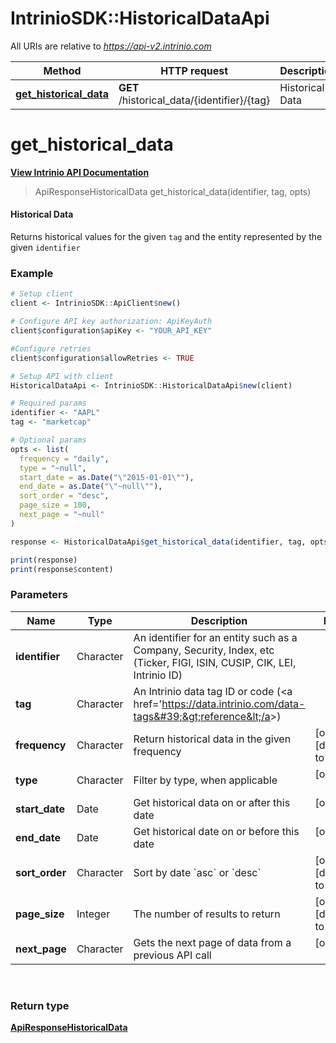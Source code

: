 # IntrinioSDK::HistoricalDataApi

All URIs are relative to *https://api-v2.intrinio.com*

Method | HTTP request | Description
------------- | ------------- | -------------
[**get_historical_data**](HistoricalDataApi.md#get_historical_data) | **GET** /historical_data/{identifier}/{tag} | Historical Data



[//]: # (START_OPERATION)

[//]: # (CLASS:IntrinioSDK::HistoricalDataApi)

[//]: # (METHOD:get_historical_data)

[//]: # (RETURN_TYPE:IntrinioSDK::ApiResponseHistoricalData)

[//]: # (RETURN_TYPE_KIND:object)

[//]: # (RETURN_TYPE_DOC:ApiResponseHistoricalData.md)

[//]: # (OPERATION:get_historical_data_v2)

[//]: # (ENDPOINT:/historical_data/{identifier}/{tag})

[//]: # (DOCUMENT_LINK:HistoricalDataApi.md#get_historical_data)

# **get_historical_data**

[**View Intrinio API Documentation**](https://docs.intrinio.com/documentation/r/get_historical_data_v2)

[//]: # (START_OVERVIEW)

> ApiResponseHistoricalData get_historical_data(identifier, tag, opts)

#### Historical Data


Returns historical values for the given `tag` and the entity represented by the given `identifier`

[//]: # (END_OVERVIEW)

### Example

[//]: # (START_CODE_EXAMPLE)
```r
# Setup client
client <- IntrinioSDK::ApiClient$new()

# Configure API key authorization: ApiKeyAuth
client$configuration$apiKey <- "YOUR_API_KEY"

#Configure retries
client$configuration$allowRetries <- TRUE

# Setup API with client
HistoricalDataApi <- IntrinioSDK::HistoricalDataApi$new(client)

# Required params
identifier <- "AAPL"
tag <- "marketcap"

# Optional params
opts <- list(
  frequency = "daily",
  type = "~null",
  start_date = as.Date("\"2015-01-01\""),
  end_date = as.Date("\"~null\""),
  sort_order = "desc",
  page_size = 100,
  next_page = "~null"
)

response <- HistoricalDataApi$get_historical_data(identifier, tag, opts)

print(response)
print(response$content)
```

[//]: # (END_CODE_EXAMPLE)

[//]: # (START_DEFINITION)

### Parameters

[//]: # (START_PARAMETERS)


Name | Type | Description  | Notes
------------- | ------------- | ------------- | -------------
 **identifier** | Character| An identifier for an entity such as a Company, Security, Index, etc (Ticker, FIGI, ISIN, CUSIP, CIK, LEI, Intrinio ID) |  &nbsp;
 **tag** | Character| An Intrinio data tag ID or code (&lt;a href&#x3D;&#39;https://data.intrinio.com/data-tags&#39;&gt;reference&lt;/a&gt;) |  &nbsp;
 **frequency** | Character| Return historical data in the given frequency | [optional] [default to daily] &nbsp;
 **type** | Character| Filter by type, when applicable | [optional]  &nbsp;
 **start_date** | Date| Get historical data on or after this date | [optional]  &nbsp;
 **end_date** | Date| Get historical date on or before this date | [optional]  &nbsp;
 **sort_order** | Character| Sort by date &#x60;asc&#x60; or &#x60;desc&#x60; | [optional] [default to desc] &nbsp;
 **page_size** | Integer| The number of results to return | [optional] [default to 100] &nbsp;
 **next_page** | Character| Gets the next page of data from a previous API call | [optional]  &nbsp;
<br/>

[//]: # (END_PARAMETERS)

### Return type

[**ApiResponseHistoricalData**](ApiResponseHistoricalData.md)

[//]: # (END_OPERATION)


